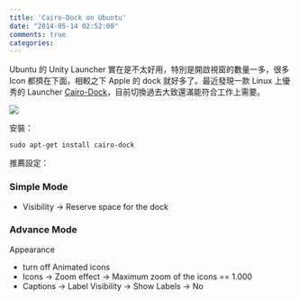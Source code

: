 ```yaml
---
title: 'Cairo-Dock on Ubuntu'
date: "2014-05-14 02:52:00"
comments: true
categories: 
---
```

Ubuntu 的 Unity Launcher 實在是不太好用，特別是開啟視窗的數量一多，很多 Icon 都擠在下面，相較之下 Apple 的 dock 就好多了。最近發現一款 Linux 上優秀的 Launcher [Cairo-Dock](http://glx-dock.org/)，目前切換過去大致還滿能符合工作上需要。

<img src="http://glx-dock.org/images/cairo-dock-2.2.jpg">

安裝：
```
sudo apt-get install cairo-dock
```

推薦設定：
### Simple Mode
* Visibility -> Reserve space for the dock

### Advance Mode
Appearance
* turn off Animated icons
* Icons -> Zoom effect -> Maximum zoom of the icons == 1.000
* Captions -> Label Visibility -> Show Labels -> No